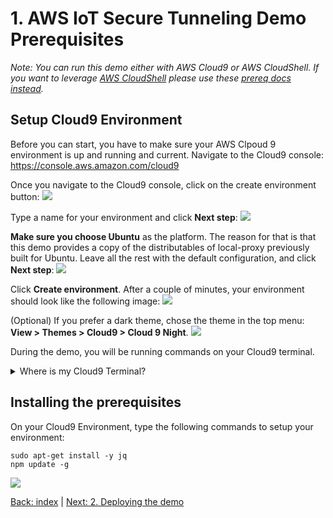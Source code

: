 # 1. AWS IoT Secure Tunneling Demo Prerequisites

*Note: You can run this demo either with AWS Cloud9 or AWS CloudShell.  If you want to leverage [AWS CloudShell](https://aws.amazon.com/cloudshell/) please use these [prereq docs instead](./prereqs-cloudshell.md).*

## Setup Cloud9 Environment

Before you can start, you have to make sure your AWS Clpoud 9 environment is up and running and current.  Navigate to the Cloud9 console: https://console.aws.amazon.com/cloud9

Once you navigate to the Cloud9 console, click on the create environment button:
![](https://github.com/aws-samples/iot-secure-tunneling-demo/blob/docs/imgs/cloud9/screenshot-cloud9-1.png)
  
Type a name for your environment and click **Next step**:
![](https://github.com/aws-samples/iot-secure-tunneling-demo/blob/docs/imgs/cloud9/screenshot-cloud9-2.png)

**Make sure you choose Ubuntu** as the platform. The reason for that is that this demo provides a copy of the distributables of local-proxy previously built for Ubuntu. Leave all the rest with the default configuration, and click **Next step**:
![](https://github.com/aws-samples/iot-secure-tunneling-demo/blob/docs/imgs/cloud9/screenshot-cloud9-3.png)

Click **Create environment**. After a couple of minutes, your environment should look like the following image:
![](https://github.com/aws-samples/iot-secure-tunneling-demo/blob/docs/imgs/cloud9/screenshot-cloud9-4.png)

(Optional) If you prefer a dark theme, chose the theme in the top menu: **View > Themes > Cloud9 > Cloud 9 Night**.
![](https://github.com/aws-samples/iot-secure-tunneling-demo/blob/docs/imgs/cloud9/screenshot-cloud9-5.png)

During the demo, you will be running commands on your Cloud9 terminal.
<details>
  <summary>Where is my Cloud9 Terminal?</summary>
  
  ![](https://github.com/aws-samples/iot-secure-tunneling-demo/blob/docs/imgs/cloud9/screenshot-cloud9-6.png)
</details>

## Installing the prerequisites
On your Cloud9 Environment, type the following commands to setup your environment:
```
sudo apt-get install -y jq
npm update -g
```
![](https://github.com/aws-samples/iot-secure-tunneling-demo/blob/docs/imgs/deploy/deploy1.gif)

[Back: index](../README.md)  |  [Next: 2. Deploying the demo](./deploy.md)